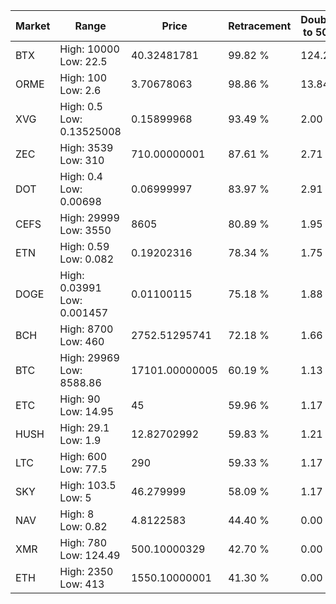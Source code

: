 | Market | Range | Price| Retracement | Doubles to 50% |
| --- | --- | --- | --- | --- |
| BTX | High: 10000<br />Low: 22.5 | 40.32481781 | 99.82 % | 124.27 |
| ORME | High: 100<br />Low: 2.6 | 3.70678063 | 98.86 % | 13.84 |
| XVG | High: 0.5<br />Low: 0.13525008 | 0.15899968 | 93.49 % | 2.00 |
| ZEC | High: 3539<br />Low: 310 | 710.00000001 | 87.61 % | 2.71 |
| DOT | High: 0.4<br />Low: 0.00698 | 0.06999997 | 83.97 % | 2.91 |
| CEFS | High: 29999<br />Low: 3550 | 8605 | 80.89 % | 1.95 |
| ETN | High: 0.59<br />Low: 0.082 | 0.19202316 | 78.34 % | 1.75 |
| DOGE | High: 0.03991<br />Low: 0.001457 | 0.01100115 | 75.18 % | 1.88 |
| BCH | High: 8700<br />Low: 460 | 2752.51295741 | 72.18 % | 1.66 |
| BTC | High: 29969<br />Low: 8588.86 | 17101.00000005 | 60.19 % | 1.13 |
| ETC | High: 90<br />Low: 14.95 | 45 | 59.96 % | 1.17 |
| HUSH | High: 29.1<br />Low: 1.9 | 12.82702992 | 59.83 % | 1.21 |
| LTC | High: 600<br />Low: 77.5 | 290 | 59.33 % | 1.17 |
| SKY | High: 103.5<br />Low: 5 | 46.279999 | 58.09 % | 1.17 |
| NAV | High: 8<br />Low: 0.82 | 4.8122583 | 44.40 % | 0.00 |
| XMR | High: 780<br />Low: 124.49 | 500.10000329 | 42.70 % | 0.00 |
| ETH | High: 2350<br />Low: 413 | 1550.10000001 | 41.30 % | 0.00 |
